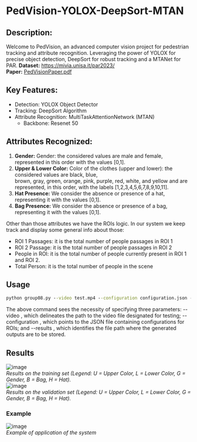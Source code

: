 # PedVision-YOLOX-DeepSort-MTAN
## Description:
Welcome to PedVision, an advanced computer vision project for pedestrian tracking and attribute recognition. Leveraging the power of YOLOX for precise object detection, DeepSort for robust tracking and a MTANet for PAR.
**Dataset:** https://mivia.unisa.it/par2023/  
**Paper:** [PedVisionPaper.pdf](https://github.com/Bobolsky/PedVision-YOLOX-DeepSort-MTAN/files/14166879/PedVisionPaper.pdf)

## Key Features:

- Detection: YOLOX Object Detector  
- Tracking: DeepSort Algorithm  
- Attribute Recognition: MultiTaskAttentionNetwork (MTAN)  
  - Backbone: Resenet 50  

## Attributes Recognized:

1. **Gender:** Gender: the considered values are male and female, represented in this order with the values [0,1].
2. **Upper & Lower Color:** Color of the clothes (upper and lower): the considered values are black, blue,     
     brown, gray, green, orange, pink, purple, red, white, and yellow and are represented, in this order, with 
     the labels [1,2,3,4,5,6,7,8,9,10,11].
3. **Hat Presence:** We consider the absence or presence of a hat, representing it with the values [0,1].
4. **Bag Presence:** We consider the absence or presence of a bag, representing it with the values [0,1].

Other than those attributes we have the ROIs logic. In our system we keep track and display some general info about those:
- ROI 1 Passages: it is the total number of people passages in ROI 1
- ROI 2 Passage: it is the total number of people passages in ROI 2
- People in ROI: it is the total number of people currently present in ROI 1 and ROI 2.
- Total Person: it is the total number of people in the scene

## Usage
```cmd
python group08.py --video test.mp4 --configuration configuration.json --results results.txt
```
The above command sees the necessity of specifying three parameters: --video , which delineates the path
to the video file designated for testing; --configuration ,
which points to the JSON file containing configurations for
ROIs; and --results , which identifies the file path where
the generated outputs are to be stored.

## Results
![image](https://github.com/Bobolsky/PedVision-YOLOX-DeepSort-MTAN/assets/36935215/0d857bd8-f63a-4373-b247-98b52d437d7e)  
*Results on the training set (Legend: U = Upper Color, L = Lower Color, G = Gender, B = Bag, H = Hat).*  
![image](https://github.com/Bobolsky/PedVision-YOLOX-DeepSort-MTAN/assets/36935215/52383326-6ab4-4d0d-adbc-f3402445351d)  
*Results on the validation set (Legend: U = Upper Color, L = Lower Color, G = Gender, B = Bag, H = Hat).*  
### Example  
![image](https://github.com/Bobolsky/PedVision-YOLOX-DeepSort-MTAN/assets/36935215/1b8072d9-040f-4163-802d-fcd7d6d597a6)  
*Example of application of the system*



